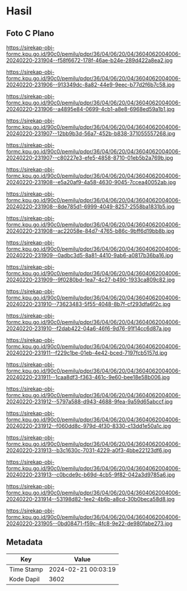 # Hasil

## Foto C Plano

https://sirekap-obj-formc.kpu.go.id/90c0/pemilu/pdpr/36/04/06/20/04/3604062004006-20240220-231904--f58f6672-178f-46ae-b24e-289d422a8ea2.jpg

https://sirekap-obj-formc.kpu.go.id/90c0/pemilu/pdpr/36/04/06/20/04/3604062004006-20240220-231906--913349dc-8a82-44e9-9eec-b77d2f6b7c58.jpg

https://sirekap-obj-formc.kpu.go.id/90c0/pemilu/pdpr/36/04/06/20/04/3604062004006-20240220-231906--a4895e84-0699-4cb1-a8e8-6968ed59a1b1.jpg

https://sirekap-obj-formc.kpu.go.id/90c0/pemilu/pdpr/36/04/06/20/04/3604062004006-20240220-231907--12bb9b3d-56a7-452b-b838-371055557268.jpg

https://sirekap-obj-formc.kpu.go.id/90c0/pemilu/pdpr/36/04/06/20/04/3604062004006-20240220-231907--c80227e3-efe5-4858-8710-01eb5b2a769b.jpg

https://sirekap-obj-formc.kpu.go.id/90c0/pemilu/pdpr/36/04/06/20/04/3604062004006-20240220-231908--e5a20af9-4a58-4630-9045-7ccea40052ab.jpg

https://sirekap-obj-formc.kpu.go.id/90c0/pemilu/pdpr/36/04/06/20/04/3604062004006-20240220-231908--8de785d1-6999-4049-8257-2558ba1831b5.jpg

https://sirekap-obj-formc.kpu.go.id/90c0/pemilu/pdpr/36/04/06/20/04/3604062004006-20240220-231908--ac22058e-84d7-4765-b86c-9bff6d19bb8b.jpg

https://sirekap-obj-formc.kpu.go.id/90c0/pemilu/pdpr/36/04/06/20/04/3604062004006-20240220-231909--0adbc3d5-8a81-4410-9ab6-a0817b36ba16.jpg

https://sirekap-obj-formc.kpu.go.id/90c0/pemilu/pdpr/36/04/06/20/04/3604062004006-20240220-231909--9f0280bd-1ea7-4c27-b490-1933ca809c82.jpg

https://sirekap-obj-formc.kpu.go.id/90c0/pemilu/pdpr/36/04/06/20/04/3604062004006-20240220-231910--73623483-5f55-4048-8b7f-cf293dfa6f2c.jpg

https://sirekap-obj-formc.kpu.go.id/90c0/pemilu/pdpr/36/04/06/20/04/3604062004006-20240220-231910--f2dab422-04a6-46f6-9d76-91f14cc6d87a.jpg

https://sirekap-obj-formc.kpu.go.id/90c0/pemilu/pdpr/36/04/06/20/04/3604062004006-20240220-231911--f229c1be-01eb-4e42-bced-7197fcb5157d.jpg

https://sirekap-obj-formc.kpu.go.id/90c0/pemilu/pdpr/36/04/06/20/04/3604062004006-20240220-231911--1caa8df3-f363-461c-9e60-bee18e58b006.jpg

https://sirekap-obj-formc.kpu.go.id/90c0/pemilu/pdpr/36/04/06/20/04/3604062004006-20240220-231912--5797a588-d943-4688-9fea-9a59d65abccf.jpg

https://sirekap-obj-formc.kpu.go.id/90c0/pemilu/pdpr/36/04/06/20/04/3604062004006-20240220-231912--f060dd8c-979d-4f30-8330-c13dd1e50a1c.jpg

https://sirekap-obj-formc.kpu.go.id/90c0/pemilu/pdpr/36/04/06/20/04/3604062004006-20240220-231913--b3c1630c-7031-4229-a0f3-4bbe22123df6.jpg

https://sirekap-obj-formc.kpu.go.id/90c0/pemilu/pdpr/36/04/06/20/04/3604062004006-20240220-231913--c0bcde9c-b69d-4cb5-9f82-042a3d9785a6.jpg

https://sirekap-obj-formc.kpu.go.id/90c0/pemilu/pdpr/36/04/06/20/04/3604062004006-20240220-231914--53198d82-1ee2-4b6b-a8cd-30b0beca58d8.jpg

https://sirekap-obj-formc.kpu.go.id/90c0/pemilu/pdpr/36/04/06/20/04/3604062004006-20240220-231905--0bd08471-f59c-4fc8-9e22-de980fabe273.jpg


## Metadata

| Key        | Value               |
| ---------- | ------------------- |
| Time Stamp | 2024-02-21 00:03:19 |
| Kode Dapil | 3602                |



